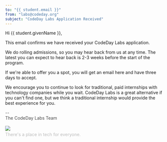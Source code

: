 ```yaml
---
to: "{{ student.email }}"
from: "labs@codeday.org"
subject: "CodeDay Labs Application Received"
---
```


Hi {{ student.givenName }},

This email confirms we have received your CodeDay Labs application.

We do rolling admissions, so you may hear back from us at any time. The latest you can expect to hear back is 2-3 weeks
before the start of the program.

If we're able to offer you a spot, you will get an email here and have three days to accept.

We encourage you to continue to look for traditional, paid internships with technology companies while you wait. CodeDay
Labs is a great alternative if you can't find one, but we think a traditional internship would provide the best
experience for you.

<div>
<div style="color: #484848;">--<br />The CodeDay Labs Team</div>
<div><br /><img src="https://f1.codeday.org/logo.png" /><a style="color: #bdbdbd; text-decoration: none;" href="https://www.youtube.com/watch?v=GKNBurEnGow" target="_blank" rel="noopener noreferrer"><br />There's a place in tech for everyone.</a><a style="color: #bdbdbd; text-decoration: none;" href="https://www.youtube.com/watch?v=GKNBurEnGow" target="_blank" rel="noopener noreferrer"><br /></a></div>
</div>
